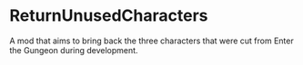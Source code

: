 # ReturnUnusedCharacters
 A mod that aims to bring back the three characters that were cut from Enter the Gungeon during development.
